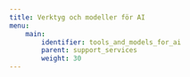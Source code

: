 ```yaml
---
title: Verktyg och modeller för AI
menu:
    main:
        identifier: tools_and_models_for_ai
        parent: support_services
        weight: 30
---
```

